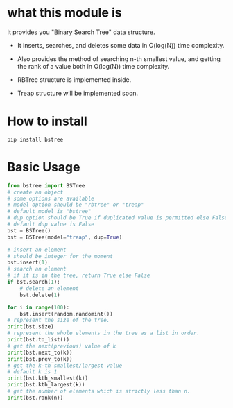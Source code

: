 # what this module is
It provides you "Binary Search Tree" data structure.

- It inserts, searches, and deletes some data in O(log(N)) time complexity.
- Also provides the method of searching n-th smallest value, and getting the rank of a value both in O(log(N)) time complexity.

- RBTree structure is implemented inside.
- Treap structure will be implemented soon.

# How to install
```shell
pip install bstree
```

# Basic Usage
```python
from bstree import BSTree
# create an object
# some options are available
# model option should be "rbtree" or "treap"
# default model is "bstree"
# dup option should be True if duplicated value is permitted else False
# default dup value is False
bst = BSTree()
bst = BSTree(model="treap", dup=True)

# insert an element
# should be integer for the moment
bst.insert(1)
# search an element
# if it is in the tree, return True else False
if bst.search(1):
    # delete an element
    bst.delete(1)

for i in range(100):
    bst.insert(random.randomint())
# represent the size of the tree.
print(bst.size)
# represent the whole elements in the tree as a list in order.
print(bst.to_list())
# get the next(previous) value of k
print(bst.next_to(k))
print(bst.prev_to(k))
# get the k-th smallest/largest value
# default k is 1
print(bst.kth_smallest(k))
print(bst.kth_largest(k))
# get the number of elements which is strictly less than n.
print(bst.rank(n))
```
